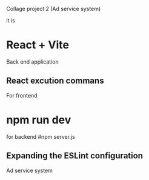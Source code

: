 Collage project 2 (Ad service system)

it is 
# React + Vite
Back end application

## React excution commans

For frontend
# npm run dev

for backend
#npm server.js

## Expanding the ESLint configuration
A d  
 s e r v i c e  
 s y s t e m  
 